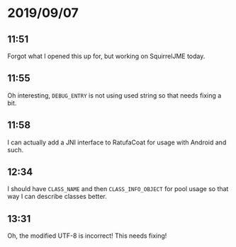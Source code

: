 # 2019/09/07

## 11:51

Forgot what I opened this up for, but working on SquirrelJME today.

## 11:55

Oh interesting, `DEBUG_ENTRY` is not using used string so that needs
fixing a bit.

## 11:58

I can actually add a JNI interface to RatufaCoat for usage with
Android and such.

## 12:34

I should have `CLASS_NAME` and then `CLASS_INFO_OBJECT` for pool usage so
that way I can describe classes better.

## 13:31

Oh, the modified UTF-8 is incorrect! This needs fixing!
